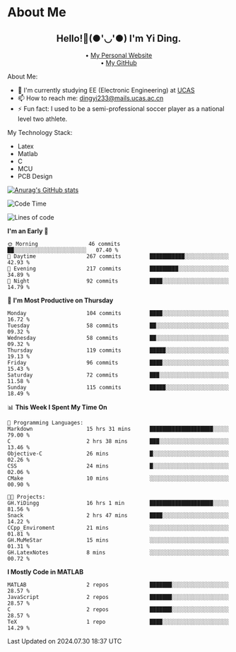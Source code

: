 # About Me

<h2 style="text-align:center;"> Hello!👋(●'◡'●) I'm Yi Ding.</h2>

<div style="text-align:center;">
  • <a href="https://yidingg.github.io/YiDingg">My Personal Website</a><br>
  • <a href="https://github.com/YiDingg">My GitHub</a>
</div>

About Me:
- 🔭 I'm currently studying EE (Electronic Engineering) at [UCAS](https://www.ucas.ac.cn/)
- 📫 How to reach me: dingyi233@mails.ucas.ac.cn
- ⚡ Fun fact: I used to be a semi-professional soccer player as a national level two athlete.

My Technology Stack:
- Latex
- Matlab
- C
- MCU
- PCB Design

[![Anurag's GitHub stats](https://github-readme-stats.vercel.app/api?username=YiDingg)](https://github.com/anuraghazra/github-readme-stats)

<!--START_SECTION:waka-->
![Code Time](http://img.shields.io/badge/Code%20Time-230%20hrs%201%20min-blue)

![Lines of code](https://img.shields.io/badge/From%20Hello%20World%20I%27ve%20Written-497.4%20thousand%20lines%20of%20code-blue)

**I'm an Early 🐤** 

```text
🌞 Morning                46 commits          ██░░░░░░░░░░░░░░░░░░░░░░░   07.40 % 
🌆 Daytime                267 commits         ███████████░░░░░░░░░░░░░░   42.93 % 
🌃 Evening                217 commits         █████████░░░░░░░░░░░░░░░░   34.89 % 
🌙 Night                  92 commits          ████░░░░░░░░░░░░░░░░░░░░░   14.79 % 
```
📅 **I'm Most Productive on Thursday** 

```text
Monday                   104 commits         ████░░░░░░░░░░░░░░░░░░░░░   16.72 % 
Tuesday                  58 commits          ██░░░░░░░░░░░░░░░░░░░░░░░   09.32 % 
Wednesday                58 commits          ██░░░░░░░░░░░░░░░░░░░░░░░   09.32 % 
Thursday                 119 commits         █████░░░░░░░░░░░░░░░░░░░░   19.13 % 
Friday                   96 commits          ████░░░░░░░░░░░░░░░░░░░░░   15.43 % 
Saturday                 72 commits          ███░░░░░░░░░░░░░░░░░░░░░░   11.58 % 
Sunday                   115 commits         █████░░░░░░░░░░░░░░░░░░░░   18.49 % 
```


📊 **This Week I Spent My Time On** 

```text
💬 Programming Languages: 
Markdown                 15 hrs 31 mins      ████████████████████░░░░░   79.00 % 
C                        2 hrs 38 mins       ███░░░░░░░░░░░░░░░░░░░░░░   13.46 % 
Objective-C              26 mins             █░░░░░░░░░░░░░░░░░░░░░░░░   02.26 % 
CSS                      24 mins             █░░░░░░░░░░░░░░░░░░░░░░░░   02.06 % 
CMake                    10 mins             ░░░░░░░░░░░░░░░░░░░░░░░░░   00.90 % 

🐱‍💻 Projects: 
GH.YiDingg               16 hrs 1 min        ████████████████████░░░░░   81.56 % 
Snack                    2 hrs 47 mins       ████░░░░░░░░░░░░░░░░░░░░░   14.22 % 
CCpp_Enviroment          21 mins             ░░░░░░░░░░░░░░░░░░░░░░░░░   01.81 % 
GH.MuMeStar              15 mins             ░░░░░░░░░░░░░░░░░░░░░░░░░   01.31 % 
GH.LatexNotes            8 mins              ░░░░░░░░░░░░░░░░░░░░░░░░░   00.72 % 
```

**I Mostly Code in MATLAB** 

```text
MATLAB                   2 repos             ███████░░░░░░░░░░░░░░░░░░   28.57 % 
JavaScript               2 repos             ███████░░░░░░░░░░░░░░░░░░   28.57 % 
C                        2 repos             ███████░░░░░░░░░░░░░░░░░░   28.57 % 
TeX                      1 repo              ████░░░░░░░░░░░░░░░░░░░░░   14.29 % 
```




 Last Updated on 2024.07.30 18:37 UTC
<!--END_SECTION:waka-->
